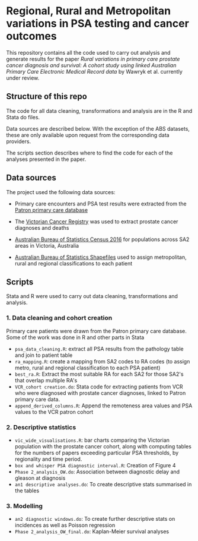 # Regional, Rural and Metropolitan variations in PSA testing and cancer outcomes

This repository contains all the code used to carry out analysis and generate results for the paper *Rural variations in primary care prostate cancer diagnosis and survival: A cohort study using linked Australian Primary Care Electronic Medical Record data* by Wawryk et al. currently under review.

## Structure of this repo

The code for all data cleaning, transformations and analysis are in the R and Stata do files. 

Data sources are described below. With the exception of the ABS datasets, these are only available upon request from the corresponding data providers.

The scripts section describes where to find the code for each of the analyses presented in the paper.

## Data sources

The project used the following data sources:

- Primary care encounters and PSA test results were extracted from the [Patron primary care database](https://medicine.unimelb.edu.au/school-structure/general-practice-and-primary-care/research/data-for-decisions)

- The [Victorian Cancer Registry](https://www.cancervic.org.au/research/vcr) was used to extract prostate cancer diagnoses and deaths

- [Australian Bureau of Statistics Census 2016](https://www.abs.gov.au/websitedbs/censushome.nsf/home/2016) for populations across SA2 areas in Victoria, Australia

- [Australian Bureau of Statistics Shapefiles](https://www.abs.gov.au/statistics/standards/australian-statistical-geography-standard-asgs-edition-3/jul2021-jun2026/access-and-downloads/digital-boundary-files) used to assign metropolitan, rural and regional classifications to each patient

## Scripts

Stata and R were used to carry out data cleaning, transformations and analysis.

### 1. Data cleaning and cohort creation

Primary care patients were drawn from the Patron primary care database. Some of the work was done in R and other parts in Stata

- `psa_data_cleaning.R`: extract all PSA results from the pathology table and join to patient table
- `ra_mapping.R`: create a mapping from SA2 codes to RA codes (to assign metro, rural and regional classification to each PSA patient)
-  `best_ra.R`: Extract the most suitable RA for each SA2 for those SA2's that overlap multiple RA's
- `VCR_cohort creation.do`: Stata code for extracting patients from VCR who were diagnosed with prostate cancer diagnoses, linked to Patron primary care data.
- `append_derived_columns.R`: Append the remoteness area values and PSA values to the VCR patron cohort

### 2. Descriptive statistics
- `vic_wide_visualisations.R`: bar charts comparing the Victorian population with the prostate cancer cohort, along with computing tables for the numbers of papers exceeding particular PSA thresholds, by regionality and time period.
- `box and whisper PSA diagnostic interval.R`: Creation of Figure 4
- `Phase 2_analysis_OW.do`: Association between diagnostic delay and gleason at diagnosis 
- `an1 descriptive analyses.do`: To create descriptive stats summarised in the tables  

### 3. Modelling
- `an2 diagnostic windows.do`: To create further descriptive stats on incidences as well as Poisson regression
- `Phase 2_analysis_OW_final.do`: Kaplan-Meier survival analyses 